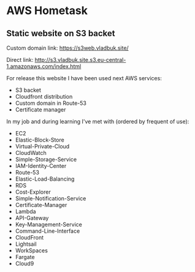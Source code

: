 # AWS Hometask

## Static website on S3 backet

Custom domain link: https://s3web.vladbuk.site/

Direct link: http://s3.vladbuk.site.s3.eu-central-1.amazonaws.com/index.html

For release this website I have been used next AWS services:

- S3 backet
- Cloudfront distribution
- Custom domain in Route-53
- Certificate manager

In my job and during learning I've met with (ordered by frequent of use):

- EC2
- Elastic-Block-Store
- Virtual-Private-Cloud
- CloudWatch
- Simple-Storage-Service
- IAM-Identity-Center
- Route-53
- Elastic-Load-Balancing
- RDS
- Cost-Explorer
- Simple-Notification-Service
- Certificate-Manager
- Lambda
- API-Gateway
- Key-Management-Service
- Command-Line-Interface
- CloudFront
- Lightsail
- WorkSpaces
- Fargate
- Cloud9

